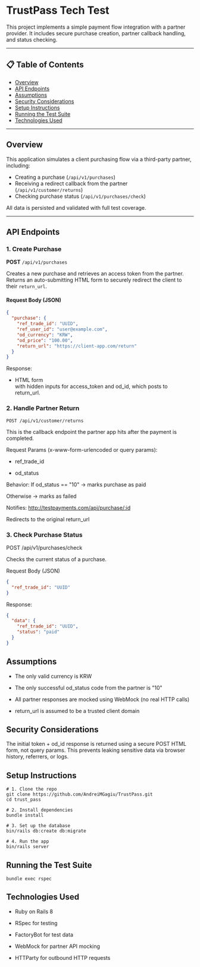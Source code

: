 # TrustPass Tech Test

This project implements a simple payment flow integration with a partner provider. It includes secure purchase creation, partner callback handling, and status checking.

---

## 📋 Table of Contents

- [Overview](#overview)
- [API Endpoints](#api-endpoints)
- [Assumptions](#assumptions)
- [Security Considerations](#security-considerations)
- [Setup Instructions](#setup-instructions)
- [Running the Test Suite](#running-the-test-suite)
- [Technologies Used](#technologies-used)

---

## Overview

This application simulates a client purchasing flow via a third-party partner, including:

- Creating a purchase (`/api/v1/purchases`)
- Receiving a redirect callback from the partner (`/api/v1/customer/returns`)
- Checking purchase status (`/api/v1/purchases/check`)

All data is persisted and validated with full test coverage.

---

## API Endpoints

### 1. Create Purchase

**POST** `/api/v1/purchases`

Creates a new purchase and retrieves an access token from the partner.  
Returns an auto-submitting HTML form to securely redirect the client to their `return_url`.

#### Request Body (JSON)
```json
{
  "purchase": {
    "ref_trade_id": "UUID",
    "ref_user_id": "user@example.com",
    "od_currency": "KRW",
    "od_price": "100.00",
    "return_url": "https://client-app.com/return"
  }
}
```
Response: 
- HTML form <form> with hidden inputs for access_token and od_id, which posts to return_url.

### 2. Handle Partner Return
`POST /api/v1/customer/returns`

This is the callback endpoint the partner app hits after the payment is completed.

Request Params (x-www-form-urlencoded or query params):
- ref_trade_id

- od_status

Behavior:
If od_status == "10" → marks purchase as paid

Otherwise → marks as failed

Notifies: http://testpayments.com/api/purchase/:id

Redirects to the original return_url

### 3. Check Purchase Status
POST /api/v1/purchases/check

Checks the current status of a purchase.

Request Body (JSON)
```json
{
  "ref_trade_id": "UUID"
}
```
Response:
```json
{
  "data": {
    "ref_trade_id": "UUID",
    "status": "paid"
  }
}
```

## Assumptions
- The only valid currency is KRW

- The only successful od_status code from the partner is "10"

- All partner responses are mocked using WebMock (no real HTTP calls)

- return_url is assumed to be a trusted client domain

## Security Considerations
The initial token + od_id response is returned using a secure POST HTML form, not query params.
This prevents leaking sensitive data via browser history, referrers, or logs.

## Setup Instructions
```
# 1. Clone the repo
git clone https://github.com/AndreiMGagiu/TrustPass.git
cd trust_pass

# 2. Install dependencies
bundle install

# 3. Set up the database
bin/rails db:create db:migrate

# 4. Run the app
bin/rails server
```

## Running the Test Suite
```
bundle exec rspec
```

## Technologies Used
- Ruby on Rails 8

- RSpec for testing

- FactoryBot for test data

- WebMock for partner API mocking

- HTTParty for outbound HTTP requests
